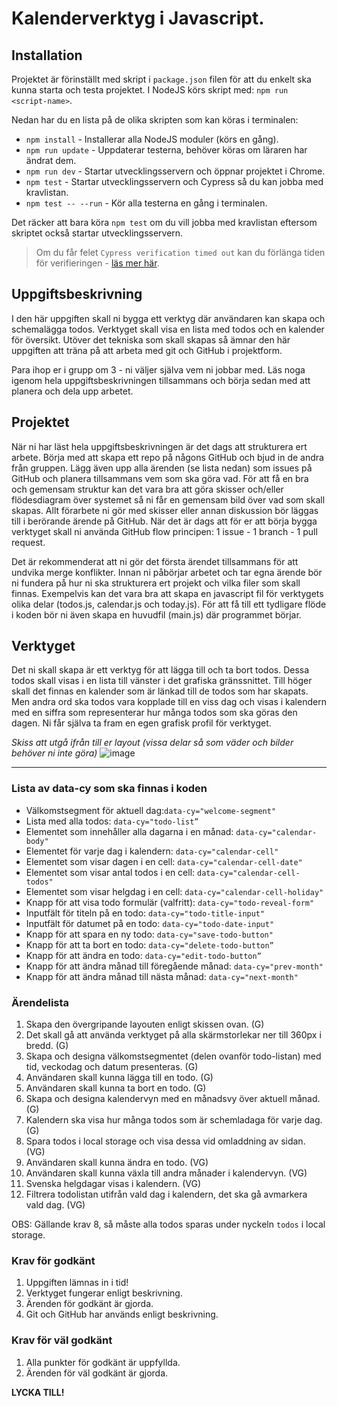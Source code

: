 # Kalenderverktyg i Javascript.

## Installation

Projektet är förinställt med skript i `package.json` filen för att du enkelt ska kunna starta och testa projektet. I NodeJS körs skript med: `npm run <script-name>`.

Nedan har du en lista på de olika skripten som kan köras i terminalen:

- `npm install` - Installerar alla NodeJS moduler (körs en gång).
- `npm run update` - Uppdaterar testerna, behöver köras om läraren har ändrat dem.
- `npm run dev` - Startar utvecklingsservern och öppnar projektet i Chrome.
- `npm test` - Startar utvecklingsservern och Cypress så du kan jobba med kravlistan.
- `npm test -- --run` - Kör alla testerna en gång i terminalen.

Det räcker att bara köra `npm test` om du vill jobba med kravlistan eftersom skriptet också startar utvecklingsservern.

> Om du får felet `Cypress verification timed out` kan du förlänga tiden för verifieringen - [läs mer här](https://stackoverflow.com/questions/63667880/cypress-verification-timed-out-after-30000-milliseconds).

## Uppgiftsbeskrivning

I den här uppgiften skall ni bygga ett verktyg där användaren kan skapa och schemalägga todos. Verktyget skall visa en lista med todos och en kalender för översikt. Utöver det tekniska som skall skapas så ämnar den här uppgiften att träna på att arbeta med git och GitHub i projektform.

Para ihop er i grupp om 3 - ni väljer själva vem ni jobbar med. Läs noga igenom hela uppgiftsbeskrivningen tillsammans och börja sedan med att planera och dela upp arbetet.

## Projektet

När ni har läst hela uppgiftsbeskrivningen är det dags att strukturera ert arbete. Börja med att skapa ett repo på någons GitHub och bjud in de andra från gruppen. Lägg även upp alla ärenden (se lista nedan) som issues på GitHub och planera tillsammans vem som ska göra vad. För att få en bra och gemensam struktur kan det vara bra att göra skisser och/eller flödesdiagram över systemet så ni får en gemensam bild över vad som skall skapas. Allt förarbete ni gör med skisser eller annan diskussion bör läggas till i berörande ärende på GitHub. När det är dags att för er att börja bygga verktyget skall ni använda GitHub flow principen: 1 issue - 1 branch - 1 pull request.

Det är rekommenderat att ni gör det första ärendet tillsammans för att undvika merge konflikter. Innan ni påbörjar arbetet och tar egna ärende bör ni fundera på hur ni ska strukturera ert projekt och vilka filer som skall finnas. Exempelvis kan det vara bra att skapa en javascript fil för verktygets olika delar (todos.js, calendar.js och today.js). För att få till ett tydligare flöde i koden bör ni även skapa en huvudfil (main.js) där programmet börjar.

## Verktyget

Det ni skall skapa är ett verktyg för att lägga till och ta bort todos. Dessa todos skall visas i en lista till vänster i det grafiska gränssnittet. Till höger skall det finnas en kalender som är länkad till de todos som har skapats. Men andra ord ska todos vara kopplade till en viss dag och visas i kalendern med en siffra som representerar hur många todos som ska göras den dagen. Ni får själva ta fram en egen grafisk profil för verktyget.

_Skiss att utgå ifrån till er layout (vissa delar så som väder och bilder behöver ni inte göra)_
![image](https://user-images.githubusercontent.com/89253350/190601575-f8ef32d0-2fcc-47ff-b44b-dddb082c2db7.png)

---

### Lista av data-cy som ska finnas i koden

- Välkomstsegment för aktuell dag:`data-cy="welcome-segment"`
- Lista med alla todos: `data-cy="todo-list”`
- Elementet som innehåller alla dagarna i en månad: `data-cy="calendar-body"`
- Elementet för varje dag i kalendern: `data-cy="calendar-cell"`
- Elementet som visar dagen i en cell: `data-cy="calendar-cell-date"`
- Elementet som visar antal todos i en cell: `data-cy="calendar-cell-todos"`
- Elementet som visar helgdag i en cell: `data-cy="calendar-cell-holiday"`
- Knapp för att visa todo formulär (valfritt): `data-cy="todo-reveal-form"`
- Inputfält för titeln på en todo: `data-cy="todo-title-input"`
- Inputfält för datumet på en todo: `data-cy="todo-date-input"`
- Knapp för att spara en ny todo: `data-cy="save-todo-button"`
- Knapp för att ta bort en todo: `data-cy="delete-todo-button”`
- Knapp för att ändra en todo: `data-cy="edit-todo-button”`
- Knapp för att ändra månad till föregående månad: `data-cy="prev-month"`
- Knapp för att ändra månad till nästa månad: `data-cy="next-month"`

### Ärendelista

1. Skapa den övergripande layouten enligt skissen ovan. (G)
2. Det skall gå att använda verktyget på alla skärmstorlekar ner till 360px i bredd. (G)
3. Skapa och designa välkomstsegmentet (delen ovanför todo-listan) med tid, veckodag och datum presenteras. (G)
4. Användaren skall kunna lägga till en todo. (G)
5. Användaren skall kunna ta bort en todo. (G)
6. Skapa och designa kalendervyn med en månadsvy över aktuell månad. (G)
7. Kalendern ska visa hur många todos som är schemladaga för varje dag. (G)
8. Spara todos i local storage och visa dessa vid omladdning av sidan. (VG)
9. Användaren skall kunna ändra en todo. (VG)
10. Användaren skall kunna växla till andra månader i kalendervyn. (VG)
11. Svenska helgdagar visas i kalendern. (VG)
12. Filtrera todolistan utifrån vald dag i kalendern, det ska gå avmarkera vald dag. (VG)

OBS: Gällande krav 8, så måste alla todos sparas under nyckeln `todos` i local storage.

### Krav för godkänt

1. Uppgiften lämnas in i tid!
2. Verktyget fungerar enligt beskrivning.
3. Ärenden för godkänt är gjorda.
4. Git och GitHub har används enligt beskrivning.

### Krav för väl godkänt

1. Alla punkter för godkänt är uppfyllda.
2. Ärenden för väl godkänt är gjorda.

**LYCKA TILL!**
